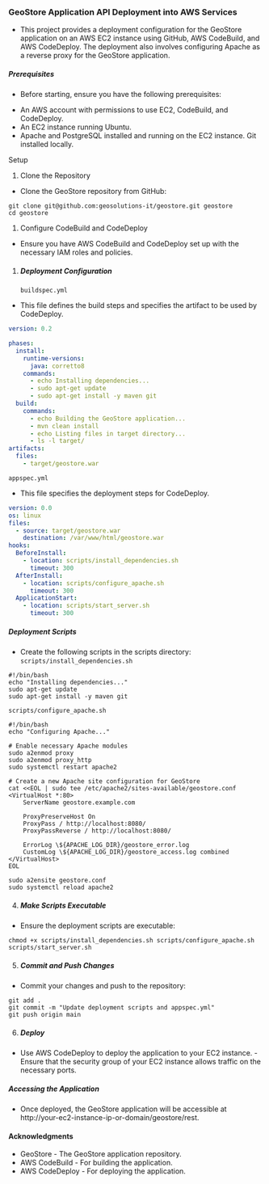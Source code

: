 ### GeoStore Application API Deployment into AWS Services
* This project provides a deployment configuration for the GeoStore application on an AWS EC2 instance using GitHub, AWS CodeBuild, and AWS CodeDeploy. The deployment also involves configuring Apache as a reverse proxy for the GeoStore application.

##### Prerequisites
* Before starting, ensure you have the following prerequisites:

- An AWS account with permissions to use EC2, CodeBuild, and CodeDeploy.
- An EC2 instance running Ubuntu.
- Apache and PostgreSQL installed and running on the EC2 instance.
Git installed locally.

Setup
1. Clone the Repository
- Clone the GeoStore repository from GitHub:
```
git clone git@github.com:geosolutions-it/geostore.git geostore
cd geostore
```
1. Configure CodeBuild and CodeDeploy
- Ensure you have AWS CodeBuild and CodeDeploy set up with the necessary IAM roles and policies.

1. ##### Deployment Configuration
   `buildspec.yml`
- This file defines the build steps and specifies the artifact to be used by CodeDeploy.

``` yaml
version: 0.2

phases:
  install:
    runtime-versions:
      java: corretto8
    commands:
      - echo Installing dependencies...
      - sudo apt-get update
      - sudo apt-get install -y maven git
  build:
    commands:
      - echo Building the GeoStore application...
      - mvn clean install
      - echo Listing files in target directory...
      - ls -l target/
artifacts:
  files:
    - target/geostore.war
```
`appspec.yml`
* This file specifies the deployment steps for CodeDeploy.

```yaml
version: 0.0
os: linux
files:
  - source: target/geostore.war
    destination: /var/www/html/geostore.war
hooks:
  BeforeInstall:
    - location: scripts/install_dependencies.sh
      timeout: 300
  AfterInstall:
    - location: scripts/configure_apache.sh
      timeout: 300
  ApplicationStart:
    - location: scripts/start_server.sh
      timeout: 300
```
##### Deployment Scripts
- Create the following scripts in the scripts directory:
 `scripts/install_dependencies.sh`
```
#!/bin/bash
echo "Installing dependencies..."
sudo apt-get update
sudo apt-get install -y maven git
``` 
`scripts/configure_apache.sh`

```
#!/bin/bash
echo "Configuring Apache..."

# Enable necessary Apache modules
sudo a2enmod proxy
sudo a2enmod proxy_http
sudo systemctl restart apache2

# Create a new Apache site configuration for GeoStore
cat <<EOL | sudo tee /etc/apache2/sites-available/geostore.conf
<VirtualHost *:80>
    ServerName geostore.example.com

    ProxyPreserveHost On
    ProxyPass / http://localhost:8080/
    ProxyPassReverse / http://localhost:8080/

    ErrorLog \${APACHE_LOG_DIR}/geostore_error.log
    CustomLog \${APACHE_LOG_DIR}/geostore_access.log combined
</VirtualHost>
EOL

sudo a2ensite geostore.conf
sudo systemctl reload apache2
```
4. ##### Make Scripts Executable
- Ensure the deployment scripts are executable:
```
chmod +x scripts/install_dependencies.sh scripts/configure_apache.sh scripts/start_server.sh
```
5. ##### Commit and Push Changes
- Commit your changes and push to the repository:
```
git add .
git commit -m "Update deployment scripts and appspec.yml"
git push origin main
```
6. ##### Deploy
- Use AWS CodeDeploy to deploy the application to your EC2 instance. - Ensure that the security group of your EC2 instance allows traffic on the necessary ports.

##### Accessing the Application
- Once deployed, the GeoStore application will be accessible at http://your-ec2-instance-ip-or-domain/geostore/rest.

#### Acknowledgments
- GeoStore - The GeoStore application repository.
- AWS CodeBuild - For building the application.
- AWS CodeDeploy - For deploying the application.